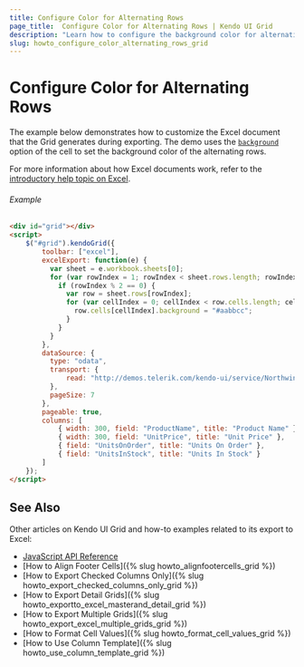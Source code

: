 ```yaml
---
title: Configure Color for Alternating Rows
page_title:  Configure Color for Alternating Rows | Kendo UI Grid
description: "Learn how to configure the background color for alternating rows in the Kendo UI Grid widget."
slug: howto_configure_color_alternating_rows_grid
---
```


# Configure Color for Alternating Rows

The example below demonstrates how to customize the Excel document that the Grid generates during exporting. The demo uses the [`background`](/api/javascript/ooxml/workbook#configuration-sheets.rows.cells.background) option of the cell to set the background color of the alternating rows.

For more information about how Excel documents work, refer to the [introductory help topic on Excel](/framework/excel/introduction#create-excel-document).

###### Example

```html
<div id="grid"></div>
<script>
    $("#grid").kendoGrid({
        toolbar: ["excel"],
        excelExport: function(e) {
          var sheet = e.workbook.sheets[0];
          for (var rowIndex = 1; rowIndex < sheet.rows.length; rowIndex++) {
            if (rowIndex % 2 == 0) {
              var row = sheet.rows[rowIndex];
              for (var cellIndex = 0; cellIndex < row.cells.length; cellIndex ++) {
                row.cells[cellIndex].background = "#aabbcc";
              }
            }
          }
        },
        dataSource: {
          type: "odata",
          transport: {
              read: "http://demos.telerik.com/kendo-ui/service/Northwind.svc/Products"
          },
          pageSize: 7
        },
        pageable: true,
        columns: [
            { width: 300, field: "ProductName", title: "Product Name" },
            { width: 300, field: "UnitPrice", title: "Unit Price" },
            { field: "UnitsOnOrder", title: "Units On Order" },
            { field: "UnitsInStock", title: "Units In Stock" }
        ]
    });
</script>
```

## See Also

Other articles on Kendo UI Grid and how-to examples related to its export to Excel:

* [JavaScript API Reference](/api/javascript/ui/grid#configuration-excel)
* [How to Align Footer Cells]({% slug howto_alignfootercells_grid %})
* [How to Export Checked Columns Only]({% slug howto_export_checked_columns_only_grid %})
* [How to Export Detail Grids]({% slug howto_exportto_excel_masterand_detail_grid %})
* [How to Export Multiple Grids]({% slug howto_export_excel_multiple_grids_grid %})
* [How to Format Cell Values]({% slug howto_format_cell_values_grid %})
* [How to Use Column Template]({% slug howto_use_column_template_grid %})
